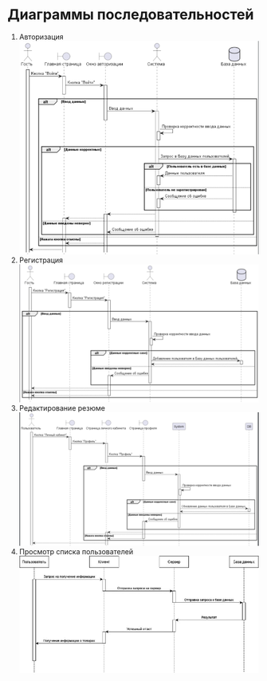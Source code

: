 # Диаграммы последовательностей

1. Авторизация
![Диаграммы последовательностей](Авторизация.png)
2. Регистрация
![Диаграммы последовательностей](Регистрация.png)
3. Редактирование резюме
![Диаграммы последовательностей](РедактированиеРезюме.png)
4. Просмотр списка пользователей
![Диаграммы последовательностей](photo_2022-12-01_00-31-36.jpg)

